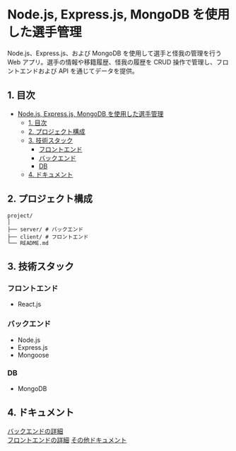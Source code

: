 # Node.js, Express.js, MongoDB を使用した選手管理

Node.js、Express.js、および MongoDB を使用して選手と怪我の管理を行う Web アプリ。選手の情報や移籍履歴、怪我の履歴を CRUD 操作で管理し、フロントエンドおよび API を通じてデータを提供。

## 1. 目次

- [Node.js, Express.js, MongoDB を使用した選手管理](#nodejs-expressjs-mongodb-を使用した選手管理)
  - [1. 目次](#1-目次)
  - [2. プロジェクト構成](#2-プロジェクト構成)
  - [3. 技術スタック](#3-技術スタック)
    - [フロントエンド](#フロントエンド)
    - [バックエンド](#バックエンド)
    - [DB](#db)
  - [4. ドキュメント](#4-ドキュメント)

## 2. プロジェクト構成

```
project/
│
├── server/ # バックエンド
├── client/ # フロントエンド
└── README.md
```

## 3. 技術スタック

### フロントエンド

- React.js

### バックエンド

- Node.js
- Express.js
- Mongoose

### DB

- MongoDB

## 4. ドキュメント

[バックエンドの詳細](server/README.md)  
[フロントエンドの詳細](client/README.md)
[その他ドキュメント](./docs/index.md)
